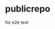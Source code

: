# publicrepo
for e2e test








































































































































































































































































































































































































































































































































































































































































































































































































































































































































































































































































































































































































































































































































































































